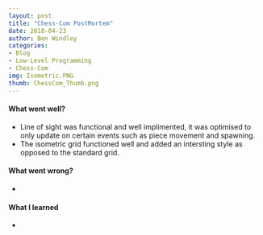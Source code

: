 ```yaml
---
layout: post
title: "Chess-Com PostMortem"
date: 2018-04-23
author: Ben Windley
categories:
- Blog
- Low-Level Programming
- Chess-Com
img: Isometric.PNG
thumb: ChessCom_Thumb.png
---
```

<!--more-->

#### What went well?
- Line of sight was functional and well implimented, it was optimised to only update on certain events such as piece movement and spawning.
- The isometric grid functioned well and added an intersting style as opposed to the standard grid.

#### What went wrong?
-

#### What I learned
- 